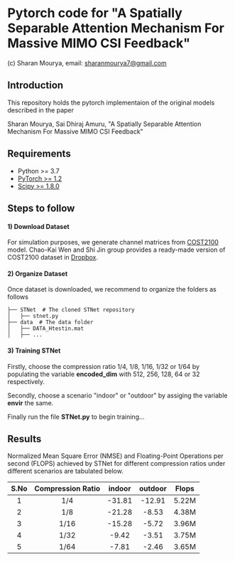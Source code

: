 # Pytorch code for "A Spatially Separable Attention Mechanism For Massive MIMO CSI Feedback"
(c) Sharan Mourya, email: sharanmourya7@gmail.com
## Introduction
This repository holds the pytorch implementaion of the original models described in the paper

Sharan Mourya, Sai Dhiraj Amuru, "A Spatially Separable Attention Mechanism For Massive MIMO CSI Feedback"

## Requirements
- Python >= 3.7
- [PyTorch >= 1.2](https://pytorch.org/get-started/locally/)
- [Scipy >= 1.8.0](https://scipy.org/install/)


## Steps to follow

#### 1) Download Dataset

For simulation purposes, we generate channel matrices from [COST2100](https://ieeexplore.ieee.org/document/6393523) model. Chao-Kai Wen and Shi Jin group provides a ready-made version of COST2100 dataset in [Dropbox](https://www.dropbox.com/sh/edla5dodnn2ocwi/AADtPCCALXPOsOwYi_rjv3bda?dl=0).

#### 2) Organize Dataset
Once dataset is downloaded, we recommend to organize the folders as follows
```
├── STNet  # The cloned STNet repository
│   ├── stnet.py
├── data  # The data folder
│   ├── DATA_Htestin.mat
│   ├── ...
```
#### 3) Training STNet
Firstly, choose the compression ratio 1/4, 1/8, 1/16, 1/32 or 1/64 by populating the variable **encoded_dim** with 512, 256, 128, 64 or 32 respectively.

Secondly, choose a scenario "indoor" or "outdoor" by assiging the variable **envir** the same.

Finally run the file **STNet.py** to begin training...

## Results
Normalized Mean Square Error (NMSE) and  Floating-Point Operations per second (FLOPS) achieved by STNet for different compression ratios under different scenarios are tabulated below. 

S.No | Compression Ratio | indoor | outdoor | Flops
:--: | :--: | :--: | :--: | :--: 
1 | 1/4 | -31.81 | -12.91 | 5.22M
2 | 1/8 | -21.28 | -8.53 | 4.38M
3 | 1/16 | -15.28 | -5.72 | 3.96M
4 | 1/32 | -9.42 | -3.51 | 3.75M
5 | 1/64 | -7.81 | -2.46 | 3.65M

